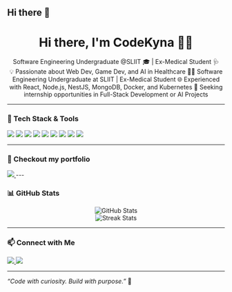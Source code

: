 ## Hi there 👋

<h1 align="center">Hi there, I'm CodeKyna 👩‍💻</h1>
<p align="center">
  Software Engineering Undergraduate @SLIIT 🎓 | Ex-Medical Student 🩺  
  <br>
  💡 Passionate about Web Dev, Game Dev, and AI in Healthcare
  🧑‍💻 Software Engineering Undergraduate at SLIIT | Ex-Medical Student   
  🌐 Experienced with React, Node.js, NestJS, MongoDB, Docker, and Kubernetes  
  🎯 Seeking internship opportunities in Full-Stack Development or AI Projects  
</p>

---

### 🔧 Tech Stack & Tools

<p align="left">
  <img src="https://img.shields.io/badge/-ReactJS-61DAFB?style=flat&logo=react&logoColor=white" />
  <img src="https://img.shields.io/badge/-Node.js-339933?style=flat&logo=node.js&logoColor=white" />
  <img src="https://img.shields.io/badge/-Express.js-000000?style=flat&logo=express&logoColor=white" />
  <img src="https://img.shields.io/badge/-NestJS-E0234E?style=flat&logo=nestjs&logoColor=white" />
  <img src="https://img.shields.io/badge/-MongoDB-47A248?style=flat&logo=mongodb&logoColor=white" />
  <img src="https://img.shields.io/badge/-TypeScript-3178C6?style=flat&logo=typescript&logoColor=white" />
  <img src="https://img.shields.io/badge/-Unity-000000?style=flat&logo=unity&logoColor=white" />
  <img src="https://img.shields.io/badge/-Docker-2496ED?style=flat&logo=docker&logoColor=white" />
  <img src="https://img.shields.io/badge/-Kubernetes-326CE5?style=flat&logo=kubernetes&logoColor=white" />
</p>

---

### 🧠 Checkout my portfolio
 <a href="https://www.kanch.me/" target="_blank">
      <img src="https://img.shields.io/badge/Portfolio-Visit-0A0A0A?style=for-the-badge&logo=firefox&logoColor=white" />
  </a>
---

### 📊 GitHub Stats

<p align="center">
  <img src="https://github-readme-stats.vercel.app/api?username=CodeKyna&show_icons=true&theme=radical" alt="GitHub Stats" />
  <br>
  <img src="https://github-readme-streak-stats.herokuapp.com/?user=CodeKyna&theme=radical" alt="Streak Stats" />
</p>

---


### 📫 Connect with Me

<p>
  <a href="https://linkedin.com/in/kanchana-k90yna1" target="_blank">
    <img src="https://img.shields.io/badge/-LinkedIn-0077B5?style=flat&logo=linkedin&logoColor=white"/>
  </a>
  <a href="mailto:kanch.prabath@gmail.com">
    <img src="https://img.shields.io/badge/-Email-D14836?style=flat&logo=gmail&logoColor=white"/>
  </a>
</p>

---

_“Code with curiosity. Build with purpose.”_ 🚀

